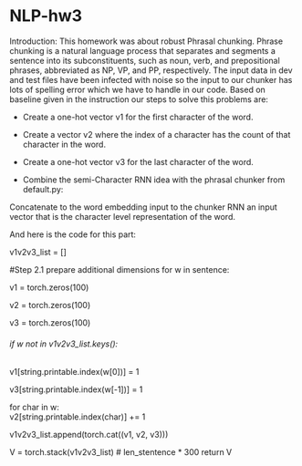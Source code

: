 # NLP-hw3


Introduction: This homework was about robust Phrasal chunking. Phrase chunking is a natural language process that separates and segments a sentence into its subconstituents, such as noun, verb, and prepositional phrases, abbreviated as NP, VP, and PP, respectively. The input data in dev and test files have been infected with noise so the input to our chunker has lots of spelling error which we have to handle in our code.
Based on baseline given in the instruction our steps to solve this problems are:    

- Create a one-hot vector v1 for the first character of the word.

- Create a vector v2 where the index of a character has the count of that character in the word.

- Create a one-hot vector v3 for the last character of the word.

- Combine the semi-Character RNN idea with the phrasal chunker from default.py:  

Concatenate to the word embedding input to the chunker RNN an input vector that is the character level             representation of the word.

And here is the code for this part: 

v1v2v3_list = []

#Step 2.1 prepare additional dimensions for w in sentence:

v1 = torch.zeros(100)

v2 = torch.zeros(100)

v3 = torch.zeros(100)

###### if w not in v1v2v3_list.keys():

  v1[string.printable.index(w[0])] = 1
  
  v3[string.printable.index(w[-1])] = 1
  
  for char in w:        
     v2[string.printable.index(char)] += 1
     
  v1v2v3_list.append(torch.cat((v1, v2, v3)))
  
V = torch.stack(v1v2v3_list) # len_stentence * 300
return V

